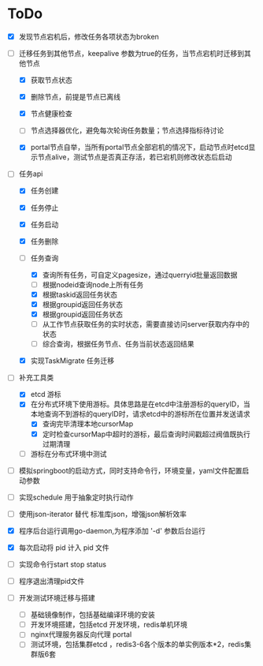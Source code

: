 # ToDo

- [x] 发现节点宕机后，修改任务各项状态为broken
- [ ] 迁移任务到其他节点，keepalive 参数为true的任务，当节点宕机时迁移到其他节点

    - [X] 获取节点状态
    - [x] 删除节点，前提是节点已离线
    - [x] 节点健康检查
    - [ ] 节点选择器优化，避免每次轮询任务数量；节点选择指标待讨论

    - [X] portal节点自举，当所有portal节点全部宕机的情况下，启动节点时etcd显示节点alive，测试节点是否真正存活，若已宕机则修改状态后启动

- [ ] 任务api
    - [x] 任务创建
    - [x] 任务停止
    - [X] 任务启动
    - [x] 任务删除
    - [ ] 任务查询
        - [x] 查询所有任务，可自定义pagesize，通过querryid批量返回数据
        - [ ] 根据nodeid查询node上所有任务
        - [x] 根据taskid返回任务状态
        - [x] 根据groupid返回任务状态
        - [x] 根据groupid返回任务状态
        - [ ] 从工作节点获取任务的实时状态，需要直接访问server获取内存中的状态
        - [ ] 综合查询，根据任务节点、任务当前状态返回结果
    - [x] 实现TaskMigrate 任务迁移


- [ ] 补充工具类
    - [x] etcd 游标
    - [x] 在分布式环境下使用游标。具体思路是在etcd中注册游标的queryID，当本地查询不到游标的queryID时，请求etcd中的游标所在位置并发送请求
        - [x] 查询完毕清理本地cursorMap
        - [x] 定时检查cursorMap中超时的游标，最后查询时间戳超过阀值既执行过期清理
    - [ ] 游标在分布式环境中测试
- [ ] 模拟springboot的启动方式，同时支持命令行，环境变量，yaml文件配置启动参数

- [ ] 实现schedule 用于抽象定时执行动作
- [ ] 使用json-iterator 替代 标准库json，增强json解析效率

- [X] 程序后台运行调用go-daemon,为程序添加 '-d' 参数后台运行
- [X] 每次启动将 pid 计入 pid 文件
- [ ] 实现命令行start stop status
- [ ] 程序退出清理pid文件

- [ ] 开发测试环境迁移与搭建
    - [ ] 基础镜像制作，包括基础编译环境的安装
    - [ ] 开发环境搭建，包括etcd 开发环境，redis单机环境
    - [ ] nginx代理服务器反向代理 portal
    - [ ] 测试环境，包括集群etcd ，redis3-6各个版本的单实例版本*2，redis集群版6套
